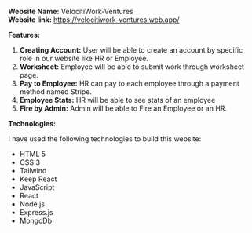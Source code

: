 **Website Name:** VelocitiWork-Ventures <br>
**Website link:** https://velocitiwork-ventures.web.app/

**Features:**

1. **Creating Account:** User will be able to create an account by specific role in our website like HR or Employee.
2. **Worksheet:** Employee will be able to submit work through worksheet page.
3. **Pay to Employee:** HR can pay to each employee through a payment method named Stripe.
4. **Employee Stats:** HR will be able to see stats of an employee
5. **Fire by Admin:** Admin will be able to Fire an Employee or an HR.

**Technologies:**

I have used the following technologies to build this website:
- HTML 5
- CSS 3
- Tailwind
- Keep React
- JavaScript
- React
- Node.js
- Express.js
- MongoDb
